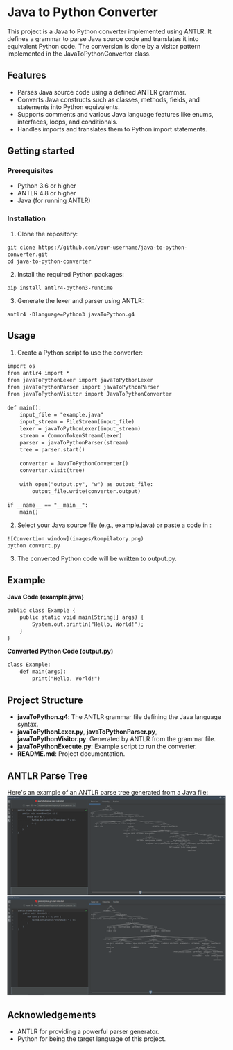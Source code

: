# Java to Python Converter
This project is a Java to Python converter implemented using ANTLR. It defines a grammar to parse Java source code and translates it into equivalent Python code. The conversion is done by a visitor pattern implemented in the JavaToPythonConverter class.
## Features
- Parses Java source code using a defined ANTLR grammar.
- Converts Java constructs such as classes, methods, fields, and statements into Python equivalents.
- Supports comments and various Java language features like enums, interfaces, loops, and conditionals.
- Handles imports and translates them to Python import statements.
## Getting started 
### Prerequisites
- Python 3.6 or higher
- ANTLR 4.8 or higher
- Java (for running ANTLR)
### Installation
1) Clone the repository:
````
git clone https://github.com/your-username/java-to-python-converter.git
cd java-to-python-converter
````
2) Install the required Python packages:
````
pip install antlr4-python3-runtime
````
3) Generate the lexer and parser using ANTLR:
````
antlr4 -Dlanguage=Python3 javaToPython.g4
````
## Usage
1) Create a Python script to use the converter:
````
import os
from antlr4 import *
from javaToPythonLexer import javaToPythonLexer
from javaToPythonParser import javaToPythonParser
from javaToPythonVisitor import JavaToPythonConverter

def main():
    input_file = "example.java"
    input_stream = FileStream(input_file)
    lexer = javaToPythonLexer(input_stream)
    stream = CommonTokenStream(lexer)
    parser = javaToPythonParser(stream)
    tree = parser.start()

    converter = JavaToPythonConverter()
    converter.visit(tree)
    
    with open("output.py", "w") as output_file:
        output_file.write(converter.output)

if __name__ == "__main__":
    main()
````
2) Select your Java source file (e.g., example.java) or paste a code in :
````
![Convertion window](images/kompilatory.png)
python convert.py
````
3) The converted Python code will be written to output.py.
## Example
**Java Code (example.java)**
````
public class Example {
    public static void main(String[] args) {
        System.out.println("Hello, World!");
    }
}
````
**Converted Python Code (output.py)**
````
class Example:
    def main(args):
        print("Hello, World!")
````
## Project Structure
- **javaToPython.g4**: The ANTLR grammar file defining the Java language syntax.
- **javaToPythonLexer.py**, **javaToPythonParser.py**, **javaToPythonVisitor.py**: Generated by ANTLR from the grammar file.
- **javaToPythonExecute.py**: Example script to run the converter.
- **README.md**: Project documentation.
## ANTLR Parse Tree
Here's an example of an ANTLR parse tree generated from a Java file:
![ANTLR Parse Tree](images/s1.png)
![ANTLR Parse Tree](images/s2.png)
## Acknowledgements
- ANTLR for providing a powerful parser generator.
- Python for being the target language of this project.
  
